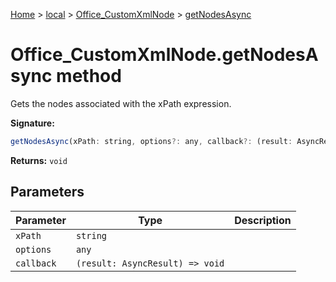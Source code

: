 [Home](./index) &gt; [local](local.md) &gt; [Office\_CustomXmlNode](local.office_customxmlnode.md) &gt; [getNodesAsync](local.office_customxmlnode.getnodesasync.md)

# Office\_CustomXmlNode.getNodesAsync method

Gets the nodes associated with the xPath expression.

**Signature:**
```javascript
getNodesAsync(xPath: string, options?: any, callback?: (result: AsyncResult) => void): void;
```
**Returns:** `void`

## Parameters

|  Parameter | Type | Description |
|  --- | --- | --- |
|  `xPath` | `string` |  |
|  `options` | `any` |  |
|  `callback` | `(result: AsyncResult) => void` |  |

